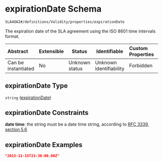 # expirationDate Schema

```txt
SLA4OAI#/definitions/Validity/properties/expirationDate
```

The expiration date of the SLA agreement using the ISO 8601 time intervals format.


| Abstract            | Extensible | Status         | Identifiable            | Custom Properties | Additional Properties | Access Restrictions | Defined In                                                                       |
| :------------------ | ---------- | -------------- | ----------------------- | :---------------- | --------------------- | ------------------- | -------------------------------------------------------------------------------- |
| Can be instantiated | No         | Unknown status | Unknown identifiability | Forbidden         | Allowed               | none                | [SLA4OAI.schema.json\*](../../../out/SLA4OAI.schema.json "open original schema") |

## expirationDate Type

`string` ([expirationDate](sla4oai-definitions-validity-properties-expirationdate.md))

## expirationDate Constraints

**date time**: the string must be a date time string, according to [RFC 3339, section 5.6](https://tools.ietf.org/html/rfc3339 "check the specification")

## expirationDate Examples

```json
"2015-11-15T23:30:00.00Z"
```
